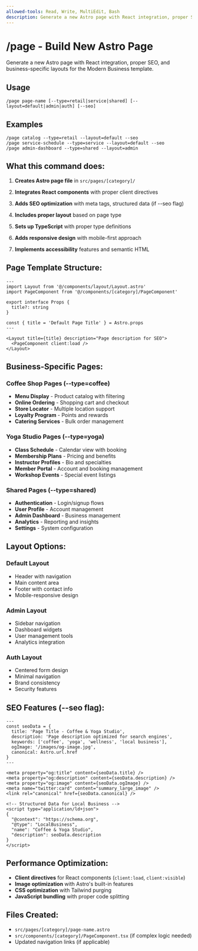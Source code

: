 ```yaml
---
allowed-tools: Read, Write, MultiEdit, Bash
description: Generate a new Astro page with React integration, proper SEO, and business-specific layouts for the Modern Business template
---
```


# /page - Build New Astro Page

Generate a new Astro page with React integration, proper SEO, and business-specific layouts for the Modern Business template.

## Usage

```
/page page-name [--type=retail|service|shared] [--layout=default|admin|auth] [--seo]
```

## Examples

```
/page catalog --type=retail --layout=default --seo
/page service-schedule --type=service --layout=default --seo
/page admin-dashboard --type=shared --layout=admin
```

## What this command does:

1. **Creates Astro page file** in `src/pages/[category]/`

2. **Integrates React components** with proper client directives

3. **Adds SEO optimization** with meta tags, structured data (if --seo flag)

4. **Includes proper layout** based on page type

5. **Sets up TypeScript** with proper type definitions

6. **Adds responsive design** with mobile-first approach

7. **Implements accessibility** features and semantic HTML

## Page Template Structure:

```astro
---
import Layout from '@/components/layout/Layout.astro'
import PageComponent from '@/components/[category]/PageComponent'

export interface Props {
  title?: string
}

const { title = 'Default Page Title' } = Astro.props
---

<Layout title={title} description="Page description for SEO">
  <PageComponent client:load />
</Layout>
```

## Business-Specific Pages:

### Coffee Shop Pages (--type=coffee)
- **Menu Display** - Product catalog with filtering
- **Online Ordering** - Shopping cart and checkout
- **Store Locator** - Multiple location support
- **Loyalty Program** - Points and rewards
- **Catering Services** - Bulk order management

### Yoga Studio Pages (--type=yoga)
- **Class Schedule** - Calendar view with booking
- **Membership Plans** - Pricing and benefits
- **Instructor Profiles** - Bio and specialties
- **Member Portal** - Account and booking management
- **Workshop Events** - Special event listings

### Shared Pages (--type=shared)
- **Authentication** - Login/signup flows
- **User Profile** - Account management
- **Admin Dashboard** - Business management
- **Analytics** - Reporting and insights
- **Settings** - System configuration

## Layout Options:

### Default Layout
- Header with navigation
- Main content area
- Footer with contact info
- Mobile-responsive design

### Admin Layout
- Sidebar navigation
- Dashboard widgets
- User management tools
- Analytics integration

### Auth Layout
- Centered form design
- Minimal navigation
- Brand consistency
- Security features

## SEO Features (--seo flag):
```astro
---
const seoData = {
  title: 'Page Title - Coffee & Yoga Studio',
  description: 'Page description optimized for search engines',
  keywords: ['coffee', 'yoga', 'wellness', 'local business'],
  ogImage: '/images/og-image.jpg',
  canonical: Astro.url.href
}
---

<meta property="og:title" content={seoData.title} />
<meta property="og:description" content={seoData.description} />
<meta property="og:image" content={seoData.ogImage} />
<meta name="twitter:card" content="summary_large_image" />
<link rel="canonical" href={seoData.canonical} />

<!-- Structured Data for Local Business -->
<script type="application/ld+json">
{
  "@context": "https://schema.org",
  "@type": "LocalBusiness",
  "name": "Coffee & Yoga Studio",
  "description": seoData.description
}
</script>
```

## Performance Optimization:
- **Client directives** for React components (`client:load`, `client:visible`)
- **Image optimization** with Astro's built-in features
- **CSS optimization** with Tailwind purging
- **JavaScript bundling** with proper code splitting

## Files Created:
- `src/pages/[category]/page-name.astro`
- `src/components/[category]/PageComponent.tsx` (if complex logic needed)
- Updated navigation links (if applicable)